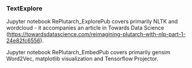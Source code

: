 ### TextExplore

Jupyter notebook RePlutarch_ExplorePub covers primarily NLTK and wordcloud - it accompanies an article in Towards Data Science (https://towardsdatascience.com/reimagining-plutarch-with-nlp-part-1-24e82fc6556).

Jupyter notebook RePlutarch_EmbedPub covers primarily gensim Word2Vec, matplotlib visualization and Tensorflow Projector.
